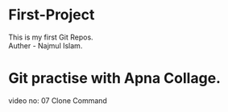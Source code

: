 # First-Project
This is my first Git Repos.
<br>
Auther - Najmul Islam.

# Git practise with Apna Collage.
video no: 07 Clone Command
